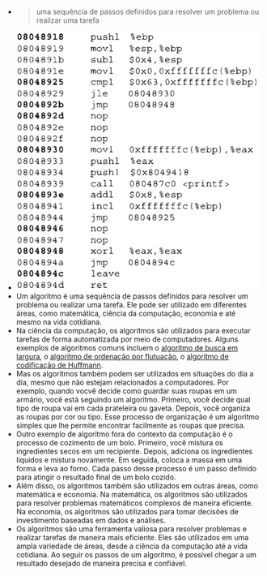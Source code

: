 ---
---

- > uma sequência de passos definidos para resolver um problema ou realizar uma tarefa
- ![Assembly-instructions-of-an-x86-example-optimizing-frequently-executed-pieces-of-code.svg](../assets/Assembly-instructions-of-an-x86-example-optimizing-frequently-executed-pieces-of-code_1671983017602_0.svg)
- Um algoritmo é uma sequência de passos definidos para resolver um problema ou realizar uma tarefa. Ele pode ser utilizado em diferentes áreas, como matemática, ciência da computação, economia e até mesmo na vida cotidiana.
- Na ciência da computação, os algoritmos são utilizados para executar tarefas de forma automatizada por meio de computadores. Alguns exemplos de algoritmos comuns incluem o [algoritmo de busca em largura](https://pt.wikipedia.org/wiki/Busca_em_largura), o [algoritmo de ordenação por flutuação](https://pt.wikipedia.org/wiki/Bubble_sort), o [algoritmo de codificação de Huffmann](https://pt.wikipedia.org/wiki/Codifica%C3%A7%C3%A3o_de_Huffman).
- Mas os algoritmos também podem ser utilizados em situações do dia a dia, mesmo que não estejam relacionados a computadores. Por exemplo, quando vocvê decide como guardar suas roupas em um armário, você está seguindo um algoritmo. Primeiro, você decide qual tipo de roupa vai em cada prateleira ou gaveta. Depois, você organiza as roupas por cor ou tipo. Esse processo de organização é um algoritmo simples que lhe permite encontrar facilmente as roupas que precisa.
- Outro exemplo de algoritmo fora do contexto da computação é o processo de cozimento de um bolo. Primeiro, você mistura os ingredientes secos em um recipiente. Depois, adiciona os ingredientes líquidos e mistura novamente. Em seguida, coloca a massa em uma forma e leva ao forno. Cada passo desse processo é um passo definido para atingir o resultado final de um bolo cozido.
- Além disso, os algoritmos também são utilizados em outras áreas, como matemática e economia. Na matemática, os algoritmos são utilizados para resolver problemas matemáticos complexos de maneira eficiente. Na economia, os algoritmos são utilizados para tomar decisões de investimento baseadas em dados e análises.
- Os algoritmos são uma ferramenta valiosa para resolver problemas e realizar tarefas de maneira mais eficiente. Eles são utilizados em uma ampla variedade de áreas, desde a ciência da computação até a vida cotidiana. Ao seguir os passos de um algoritmo, é possível chegar a um resultado desejado de maneira precisa e confiável.